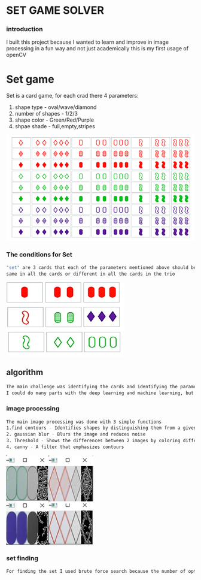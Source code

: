 # SET GAME SOLVER
### introduction
I built this project because I wanted to learn and improve in image processing in a fun way and not just academically
this is my first usage of openCV



# Set game
Set is a card game, for each crad there 4 parameters:
1. shape type - oval/wave/diamond
2. number of shapes - 1/2/3                                         
3. shape color - Green/Red/Purple
4. shpae shade - full,empty,stripes


 ![](photos/cards.png)


### The conditions for Set
```bash
"set" are 3 cards that each of the parameters mentioned above should be the 
same in all the cards or different in all the cards in the trio
```
 ![](photos/sets.jpg)




## algorithm 
```bash
The main challenge was identifying the cards and identifying the parameters on each card.
I could do many parts with the deep learning and machine learning, but the goal of the project was to learn image processing in general and openCV in particular
```

### image processing
```bash
The main image processing was done with 3 simple functions
1.find contours - Identifies shapes by distinguishing them from a given filter
2. gaussian blur - Blurs the image and reduces noise 
3. Threshold - Shows the differences between 2 images by coloring different pixels in white (255) and identical pixels in black (0)
4. canny - A filter that emphasizes contours
```

![](photos/filters.jpg)

### set finding
```bash
For finding the set I used brute force search because the number of options is not large - 12 choose 3 = 220.
```
